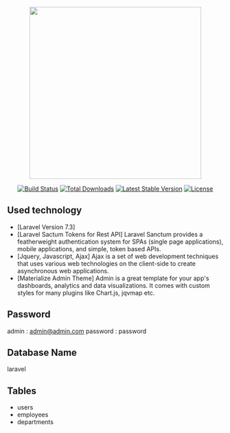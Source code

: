 <p align="center"><a href="https://laravel.com" target="_blank"><img src="https://raw.githubusercontent.com/laravel/art/master/logo-lockup/5%20SVG/2%20CMYK/1%20Full%20Color/laravel-logolockup-cmyk-red.svg" width="400"></a></p>

<p align="center">
<a href="https://travis-ci.org/laravel/framework"><img src="https://travis-ci.org/laravel/framework.svg" alt="Build Status"></a>
<a href="https://packagist.org/packages/laravel/framework"><img src="https://poser.pugx.org/laravel/framework/d/total.svg" alt="Total Downloads"></a>
<a href="https://packagist.org/packages/laravel/framework"><img src="https://poser.pugx.org/laravel/framework/v/stable.svg" alt="Latest Stable Version"></a>
<a href="https://packagist.org/packages/laravel/framework"><img src="https://poser.pugx.org/laravel/framework/license.svg" alt="License"></a>
</p>

## Used technology



- [Laravel Version 7.3]
- [Laravel Sactum Tokens for Rest API] Laravel Sanctum provides a featherweight authentication system for SPAs (single page applications), mobile applications, and simple, token based APIs.
- [Jquery, Javascript, Ajax] Ajax is a set of web development techniques that uses various web technologies on the client-side to create asynchronous web applications.
- [Materialize Admin Theme] Admin is a great template for your app's dashboards, analytics and data visualizations. It comes with custom styles for many plugins like Chart.js, jqvmap etc.

## Password 
admin : admin@admin.com
password : password

## Database Name 
laravel

## Tables 
-  users
-  employees
-  departments
